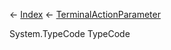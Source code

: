 ← [Index](Api-Index) ← [TerminalActionParameter](Sandbox.ModAPI.Ingame.TerminalActionParameter)

System.TypeCode TypeCode